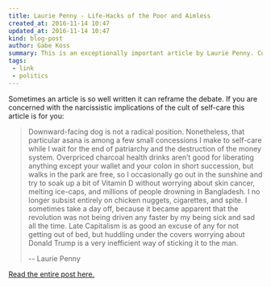 ```yaml
---
title: Laurie Penny - Life-Hacks of the Poor and Aimless
created_at: 2016-11-14 10:47
updated_at: 2016-11-14 10:47
kind: blog-post
author: Gabe Koss
summary: This is an exceptionally important article by Laurie Penny. Confronting many of the self indulgent practices of the world and culture of today it is well worth the read. 
tags: 
 - link
 - politics
--- 
```


Sometimes an article is so well written it can reframe the debate. If you are
concerned with the narcissistic implications of the cult of self-care this
article is for you:

> Downward-facing dog is not a radical position. Nonetheless, that particular
> asana is among a few small concessions I make to self-care while I wait for
> the end of patriarchy and the destruction of the money system. Overpriced
> charcoal health drinks aren’t good for liberating anything except your wallet
> and your colon in short succession, but walks in the park are free, so I
> occasionally go out in the sunshine and try to soak up a bit of Vitamin D
> without worrying about skin cancer, melting ice-caps, and millions of people
> drowning in Bangladesh. I no longer subsist entirely on chicken nuggets,
> cigarettes, and spite. I sometimes take a day off, because it became apparent
> that the revolution was not being driven any faster by my being sick and sad
> all the time. Late Capitalism is as good an excuse of any for not getting out
> of bed, but huddling under the covers worrying about Donald Trump is a very
> inefficient way of sticking it to the man.
>
> -- Laurie Penny

[Read the entire post here.](http://thebaffler.com/blog/laurie-penny-self-care) 
